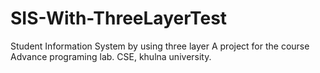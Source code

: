 # SIS-With-ThreeLayerTest
Student Information System by using three layer
A project for the course Advance programing lab.
CSE, khulna university.
